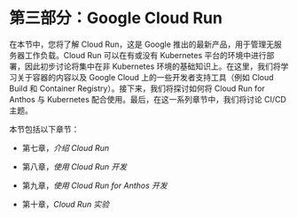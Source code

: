 # 第三部分：Google Cloud Run

在本节中，您将了解 Cloud Run，这是 Google 推出的最新产品，用于管理无服务器工作负载。Cloud Run 可以在有或没有 Kubernetes 平台的环境中进行部署，因此初步讨论将集中在非 Kubernetes 环境的基础知识上。在这里，我们将学习关于容器的内容以及 Google Cloud 上的一些开发者支持工具（例如 Cloud Build 和 Container Registry）。接下来，我们将探讨如何将 Cloud Run for Anthos 与 Kubernetes 配合使用。最后，在这一系列章节中，我们将讨论 CI/CD 主题。

本节包括以下章节：

+   第七章，*介绍 Cloud Run*

+   第八章，*使用 Cloud Run 开发*

+   第九章，*使用 Cloud Run for Anthos 开发*

+   第十章，*Cloud Run 实验*

